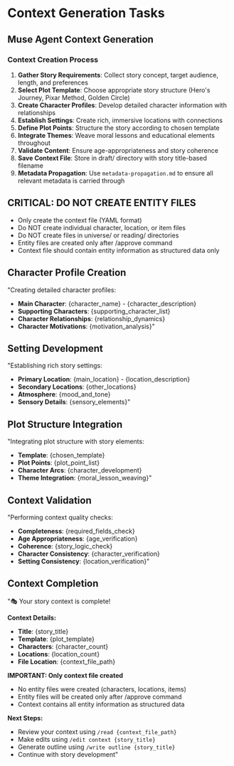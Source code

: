 # Context Generation Tasks

## Muse Agent Context Generation

### Context Creation Process

1. **Gather Story Requirements**: Collect story concept, target audience, length, and preferences
2. **Select Plot Template**: Choose appropriate story structure (Hero's Journey, Pixar Method, Golden Circle)
3. **Create Character Profiles**: Develop detailed character information with relationships
4. **Establish Settings**: Create rich, immersive locations with connections
5. **Define Plot Points**: Structure the story according to chosen template
6. **Integrate Themes**: Weave moral lessons and educational elements throughout
7. **Validate Content**: Ensure age-appropriateness and story coherence
8. **Save Context File**: Store in draft/ directory with story title-based filename
9. **Metadata Propagation**: Use `metadata-propagation.md` to ensure all relevant metadata is carried through

## CRITICAL: DO NOT CREATE ENTITY FILES

- Only create the context file (YAML format)
- Do NOT create individual character, location, or item files
- Do NOT create files in universe/ or reading/ directories
- Entity files are created only after /approve command
- Context file should contain entity information as structured data only

## Character Profile Creation
"Creating detailed character profiles:
- **Main Character**: {character_name} - {character_description}
- **Supporting Characters**: {supporting_character_list}
- **Character Relationships**: {relationship_dynamics}
- **Character Motivations**: {motivation_analysis}"

## Setting Development
"Establishing rich story settings:
- **Primary Location**: {main_location} - {location_description}
- **Secondary Locations**: {other_locations}
- **Atmosphere**: {mood_and_tone}
- **Sensory Details**: {sensory_elements}"

## Plot Structure Integration
"Integrating plot structure with story elements:
- **Template**: {chosen_template}
- **Plot Points**: {plot_point_list}
- **Character Arcs**: {character_development}
- **Theme Integration**: {moral_lesson_weaving}"

## Context Validation
"Performing context quality checks:
- **Completeness**: {required_fields_check}
- **Age Appropriateness**: {age_verification}
- **Coherence**: {story_logic_check}
- **Character Consistency**: {character_verification}
- **Setting Consistency**: {location_verification}"

## Context Completion
"🎭 Your story context is complete!

**Context Details:**
- **Title**: {story_title}
- **Template**: {plot_template}
- **Characters**: {character_count}
- **Locations**: {location_count}
- **File Location**: {context_file_path}

**IMPORTANT: Only context file created**

- No entity files were created (characters, locations, items)
- Entity files will be created only after /approve command
- Context contains all entity information as structured data

**Next Steps:**
- Review your context using `/read {context_file_path}`
- Make edits using `/edit context {story_title}`
- Generate outline using `/write outline {story_title}`
- Continue with story development"
